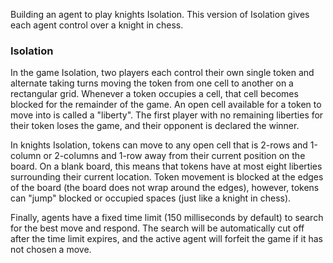 Building an agent to play knights Isolation. This version of Isolation gives each agent control over a knight in chess.

### Isolation

In the game Isolation, two players each control their own single token and alternate taking turns moving the token from one cell to another on a rectangular grid.
Whenever a token occupies a cell, that cell becomes blocked for the remainder of the game.  An open cell available for a token to move into is called a "liberty".
The first player with no remaining liberties for their token loses the game, and their opponent is declared the winner.

In knights Isolation, tokens can move to any open cell that is 2-rows and 1-column or 2-columns and 1-row away from their current position on the board.
On a blank board, this means that tokens have at most eight liberties surrounding their current location.  Token movement is blocked at the edges of the board 
(the board does not wrap around the edges), however, tokens can "jump" blocked or occupied spaces (just like a knight in chess).

Finally, agents have a fixed time limit (150 milliseconds by default) to search for the best move and respond.  The search will be automatically cut off after 
the time limit expires, and the active agent will forfeit the game if it has not chosen a move.